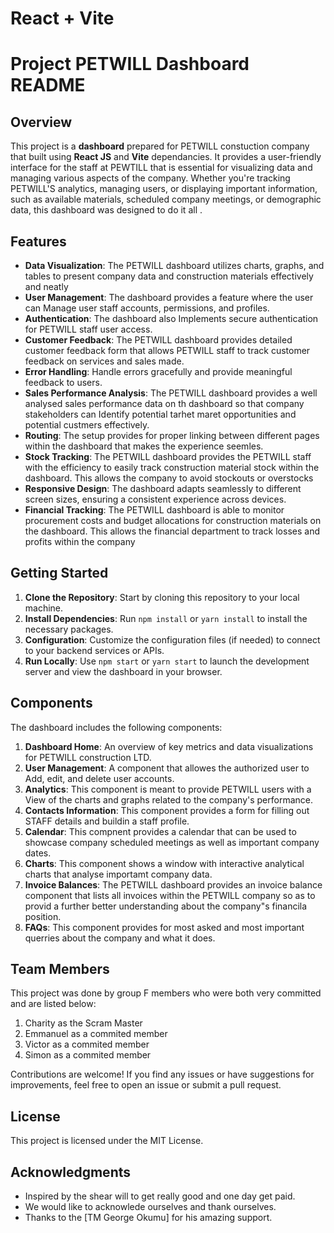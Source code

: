 # React + Vite

# Project PETWILL Dashboard README

## Overview
This project is a **dashboard** prepared for PETWILL constuction company that built using **React JS** and **Vite** dependancies. It provides a user-friendly interface for the staff at PEWTILL that is essential for visualizing data and managing various aspects of the company. Whether you're tracking PETWILL'S analytics, managing users, or displaying important information, such as available materials, scheduled company meetings, or demographic data, this dashboard was designed to do it all .

## Features
- **Data Visualization**: The PETWILL dashboard utilizes charts, graphs, and tables to present company data and construction materials effectively and neatly
- **User Management**: The dashboard provides a feature where the user can Manage user staff accounts, permissions, and profiles.
- **Authentication**: The dashboard also Implements secure authentication for PETWILL staff user access.
- **Customer Feedback**: The PETWILL dashboard provides detailed customer feedback form that allows PETWILL staff to track customer feedback on services and sales made. 
- **Error Handling**: Handle errors gracefully and provide meaningful feedback to users.
- **Sales Performance Analysis**: The PETWILL dashboard provides a well analysed sales performance data on th dashboard so that company stakeholders can Identify potential tarhet maret opportunities and potential custmers effectively. 
- **Routing**: The setup provides for proper linking between different pages within the dashboard that makes the experience seemles.
- **Stock Tracking**: The PETWILL dashboard provides the PETWILL staff with the efficiency to easily track construction material stock within the dashboard. This allows the company to avoid stockouts or overstocks
- **Responsive Design**: The dashboard adapts seamlessly to different screen sizes, ensuring a consistent experience across devices.
- **Financial Tracking**:  The PETWILL dashboard is able to monitor procurement costs and budget allocations for construction materials on the dashboard. This allows the financial department to track losses and profits within the company


## Getting Started
1. **Clone the Repository**: Start by cloning this repository to your local machine.
2. **Install Dependencies**: Run `npm install` or `yarn install` to install the necessary packages.
3. **Configuration**: Customize the configuration files (if needed) to connect to your backend services or APIs.
4. **Run Locally**: Use `npm start` or `yarn start` to launch the development server and view the dashboard in your browser.

## Components
The dashboard includes the following components:

1. **Dashboard Home**: An overview of key metrics and data visualizations for PETWILL construction LTD.
2. **User Management**: A component that allowes the authorized user to Add, edit, and delete user accounts.
3. **Analytics**: This component is meant to provide PETWILL users with a View of the charts and graphs related to the company's performance.
4. **Contacts Information**: This component provides a form for filling out STAFF details and buildin a staff profile. 
5. **Calendar**: This compnent provides a calendar that can be used to showcase company scheduled meetings as well as important company dates. 
6. **Charts**: This component shows a window with interactive analytical charts that analyse importamt company data. 
7. **Invoice Balances**: The PETWILL dashboard provides an invoice balance component that lists all invoices within the PETWILL company so as to provid a further better understanding about the company"s financila position. 
8. **FAQs**: This component provides for most asked and most important querries about the company and what it does.

## Team Members
This project was done by group F members who were both very committed and are listed below: 
1. Charity as the Scram Master
2. Emmanuel as a commited member
3. Victor as a commited member
4. Simon as a commited member

Contributions are welcome! If you find any issues or have suggestions for improvements, feel free to open an issue or submit a pull request.

## License
This project is licensed under the MIT License. 
## Acknowledgments
- Inspired by the shear will to get really good and one day get paid. 
- We would like to acknowlede ourselves and thank ourselves. 
- Thanks to the [TM George Okumu] for his amazing support.
